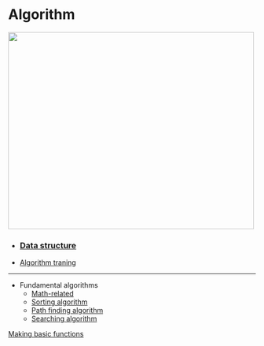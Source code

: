 # Algorithm
<img src="https://user-images.githubusercontent.com/67142421/150480775-05fc32f6-f373-4cf4-a255-f32cfa19a425.png" width="500" height="400"><br>

- ### [Data structure](https://github.com/vacu9708/Data-structure)
- [Algorithm traning](https://github.com/vacu9708/Algorithm/tree/main/Algorithm%20traning)
---
* Fundamental algorithms
  * [Math-related](https://github.com/vacu9708/Algorithm/tree/main/Related%20to%20math)
  * [Sorting algorithm](https://github.com/vacu9708/Algorithm/tree/main/Sorting%20algorithm)
  * [Path finding algorithm](https://github.com/vacu9708/Algorithm/tree/main/Path%20finding%20algorithm)
  * [Searching algorithm](https://github.com/vacu9708/Algorithm/tree/main/Searching%20algorithm)

[Making basic functions](https://github.com/vacu9708/Algorithm/tree/main/Making%20basic%20functions)
